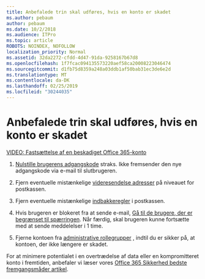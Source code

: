 ```yaml
---
title: Anbefalede trin skal udføres, hvis en konto er skadet
ms.author: pebaum
author: pebaum
ms.date: 10/2/2018
ms.audience: ITPro
ms.topic: article
ROBOTS: NOINDEX, NOFOLLOW
localization_priority: Normal
ms.assetid: 32da2272-cfdd-4d47-91da-9258167b67d8
ms.openlocfilehash: 1f7fcac094135573220aef58ca20008223046474
ms.sourcegitcommit: d1fb75d8359a248a03ddb1af50bab31ec3de6e2d
ms.translationtype: MT
ms.contentlocale: da-DK
ms.lasthandoff: 02/25/2019
ms.locfileid: "30244035"
---
```

# <a name="recommended-steps-to-take-if-an-account-is-compromised"></a>Anbefalede trin skal udføres, hvis en konto er skadet

[VIDEO: Fastsættelse af en beskadiget Office 365-konto](https://www.microsoft.com/videoplayer/embed/RE2jvOb?pid=ocpVideo0-innerdiv-oneplayer&amp;postJsllMsg=true&amp;maskLevel=20&amp;autoplay=true)
  
1. [Nulstille brugerens adgangskode](https://support.office.com/article/7a5d073b-7fae-4aa5-8f96-9ecd041aba9c) straks. Ikke fremsender den nye adgangskode via e-mail til slutbrugeren. 
    
2. Fjern eventuelle mistænkelige [videresendelse adresser](https://support.office.com/article/ab5eb117-0f22-4fa7-a662-3a6bdb0add74) på niveauet for postkassen. 
    
3. Fjern eventuelle mistænkelige [indbakkeregler](https://support.office.com/article/1433E3A0-7FB0-4999-B536-50E05CB67FED) i postkassen. 
    
4. Hvis brugeren er blokeret fra at sende e-mail, [Gå til de brugere, der er begrænset til spærringen](https://protection.office.com/?hash=/restrictedusers). Når færdig, skal brugeren kunne fortsætte med at sende meddelelser i 1 time.
    
5. Fjerne kontoen fra [administrative rollegrupper](https://support.office.com/article/eac4d046-1afd-4f1a-85fc-8219c79e1504) , indtil du er sikker på, at kontoen, der ikke længere er skadet. 
    
For at minimere potentialet i en overtrædelse af data eller en kompromitteret konto i fremtiden, anbefaler vi læser vores [Office 365 Sikkerhed bedste fremgangsmåder artikel](https://support.office.com/article/9295e396-e53d-49b9-ae9b-0b5828cdedc3).
  

